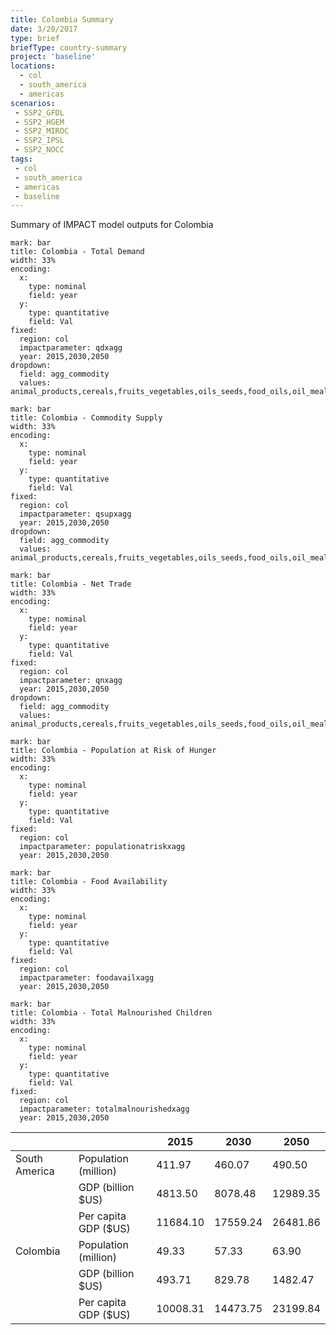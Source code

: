 ```yaml
---
title: Colombia Summary
date: 3/20/2017
type: brief
briefType: country-summary
project: 'baseline'
locations:
  - col
  - south_america
  - americas
scenarios:
 - SSP2_GFDL
 - SSP2_HGEM
 - SSP2_MIROC
 - SSP2_IPSL
 - SSP2_NOCC
tags:
 - col
 - south_america
 - americas
 - baseline
---
```

Summary of IMPACT model outputs for Colombia

```chart
mark: bar
title: Colombia - Total Demand
width: 33%
encoding:
  x:
    type: nominal
    field: year
  y:
    type: quantitative
    field: Val
fixed:
  region: col
  impactparameter: qdxagg
  year: 2015,2030,2050
dropdown:
  field: agg_commodity
  values: animal_products,cereals,fruits_vegetables,oils_seeds,food_oils,oil_meals,other,pulses,roots_tubers,sugar
```

```chart
mark: bar
title: Colombia - Commodity Supply
width: 33%
encoding:
  x:
    type: nominal
    field: year
  y:
    type: quantitative
    field: Val
fixed:
  region: col
  impactparameter: qsupxagg
  year: 2015,2030,2050
dropdown:
  field: agg_commodity
  values: animal_products,cereals,fruits_vegetables,oils_seeds,food_oils,oil_meals,other,pulses,roots_tubers,sugar
```

```chart
mark: bar
title: Colombia - Net Trade
width: 33%
encoding:
  x:
    type: nominal
    field: year
  y:
    type: quantitative
    field: Val
fixed:
  region: col
  impactparameter: qnxagg
  year: 2015,2030,2050
dropdown:
  field: agg_commodity
  values: animal_products,cereals,fruits_vegetables,oils_seeds,food_oils,oil_meals,other,pulses,roots_tubers,sugar
```

```chart
mark: bar
title: Colombia - Population at Risk of Hunger
width: 33%
encoding:
  x:
    type: nominal
    field: year
  y:
    type: quantitative
    field: Val
fixed:
  region: col
  impactparameter: populationatriskxagg
  year: 2015,2030,2050
```

```chart
mark: bar
title: Colombia - Food Availability
width: 33%
encoding:
  x:
    type: nominal
    field: year
  y:
    type: quantitative
    field: Val
fixed:
  region: col
  impactparameter: foodavailxagg
  year: 2015,2030,2050
```

```chart
mark: bar
title: Colombia - Total Malnourished Children
width: 33%
encoding:
  x:
    type: nominal
    field: year
  y:
    type: quantitative
    field: Val
fixed:
  region: col
  impactparameter: totalmalnourishedxagg
  year: 2015,2030,2050
```

|   |   | 2015 | 2030 | 2050 |
|---|---|---|---|---|
| South America | Population (million) | 411.97 | 460.07 | 490.50 |
|  | GDP (billion $US) | 4813.50 | 8078.48 | 12989.35 |
|  | Per capita GDP ($US) | 11684.10 | 17559.24 | 26481.86 |
| Colombia | Population (million) | 49.33 | 57.33 | 63.90 |
|  | GDP (billion $US) | 493.71 | 829.78 | 1482.47 |
|  | Per capita GDP ($US) | 10008.31| 14473.75| 23199.84|